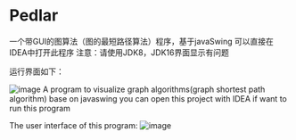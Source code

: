 # Pedlar

一个带GUI的图算法（图的最短路径算法）程序，基于javaSwing
可以直接在IDEA中打开此程序
注意：请使用JDK8，JDK16界面显示有问题

运行界面如下：

![image](https://user-images.githubusercontent.com/40204259/156085798-ec59d538-56c2-435c-a0ea-c317bfb29f32.png)
A program to visualize graph algorithms(graph shortest path algorithm) base on javaswing
you can open this project with IDEA if want to run this program

The user interface of this program:
![image](https://user-images.githubusercontent.com/40204259/156085803-69b7961e-5cb4-4c67-b116-aec3f0ed95ff.png)
